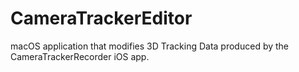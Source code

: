 # CameraTrackerEditor
macOS application that modifies 3D Tracking Data produced by the CameraTrackerRecorder iOS app.

